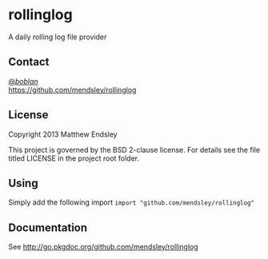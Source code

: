 rollinglog
==========
A daily rolling log file provider

Contact
-------
[@_boblan_](https://twitter.com/#!/_boblan_)  
<https://github.com/mendsley/rollinglog>

License
-------
Copyright 2013 Matthew Endsley

This project is governed by the BSD 2-clause license. For details see the file
titled LICENSE in the project root folder.

Using
-----
Simply add the following import
`import "github.com/mendsley/rollinglog"`

Documentation
-------------
See <http://go.pkgdoc.org/github.com/mendsley/rollinglog>
